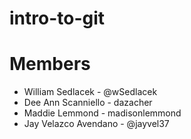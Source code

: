 # intro-to-git

# Members
- William Sedlacek - @wSedlacek
- Dee Ann Scanniello - dazacher
- Maddie Lemmond - madisonlemmond
- Jay Velazco Avendano - @jayvel37
